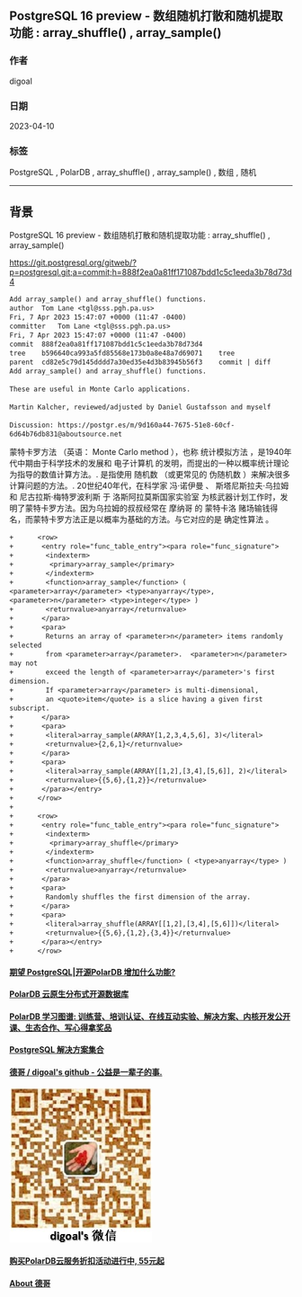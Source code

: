 ## PostgreSQL 16 preview - 数组随机打散和随机提取功能 : array_shuffle() , array_sample()    
                                                                                                              
### 作者                                                                                        
digoal                                                                                        
                                                                                        
### 日期                                                                                        
2023-04-10                                                                                    
                                                                              
### 标签                                                                                        
PostgreSQL , PolarDB , array_shuffle() , array_sample() , 数组 , 随机           
                                                                                        
----                                                                                        
                                                                                        
## 背景    
PostgreSQL 16 preview - 数组随机打散和随机提取功能 : array_shuffle() , array_sample()    
  
https://git.postgresql.org/gitweb/?p=postgresql.git;a=commit;h=888f2ea0a81ff171087bdd1c5c1eeda3b78d73d4  
  
```  
Add array_sample() and array_shuffle() functions.  
author	Tom Lane <tgl@sss.pgh.pa.us>	  
Fri, 7 Apr 2023 15:47:07 +0000 (11:47 -0400)  
committer	Tom Lane <tgl@sss.pgh.pa.us>	  
Fri, 7 Apr 2023 15:47:07 +0000 (11:47 -0400)  
commit	888f2ea0a81ff171087bdd1c5c1eeda3b78d73d4  
tree	b596640ca993a5fd85568e173b0a8e48a7d69071	tree  
parent	cd82e5c79d145dddd7a30ed35e4d3b83945b56f3	commit | diff  
Add array_sample() and array_shuffle() functions.  
  
These are useful in Monte Carlo applications.  
  
Martin Kalcher, reviewed/adjusted by Daniel Gustafsson and myself  
  
Discussion: https://postgr.es/m/9d160a44-7675-51e8-60cf-6d64b76db831@aboutsource.net  
```  
  
蒙特卡罗方法 （英语： Monte Carlo method ），也称 统计模拟方法 ，是1940年代中期由于科学技术的发展和 电子计算机 的发明，而提出的一种以概率统计理论为指导的数值计算方法。. 是指使用 随机数 （或更常见的 伪随机数 ）来解决很多计算问题的方法。. 20世纪40年代，在科学家 冯·诺伊曼 、 斯塔尼斯拉夫·乌拉姆 和 尼古拉斯·梅特罗波利斯 于 洛斯阿拉莫斯国家实验室 为核武器计划工作时，发明了蒙特卡罗方法。因为乌拉姆的叔叔经常在 摩纳哥 的 蒙特卡洛 赌场输钱得名，而蒙特卡罗方法正是以概率为基础的方法。与它对应的是 确定性算法 。  
  
```  
+      <row>  
+       <entry role="func_table_entry"><para role="func_signature">  
+        <indexterm>  
+         <primary>array_sample</primary>  
+        </indexterm>  
+        <function>array_sample</function> ( <parameter>array</parameter> <type>anyarray</type>, <parameter>n</parameter> <type>integer</type> )  
+        <returnvalue>anyarray</returnvalue>  
+       </para>  
+       <para>  
+        Returns an array of <parameter>n</parameter> items randomly selected  
+        from <parameter>array</parameter>.  <parameter>n</parameter> may not  
+        exceed the length of <parameter>array</parameter>'s first dimension.  
+        If <parameter>array</parameter> is multi-dimensional,  
+        an <quote>item</quote> is a slice having a given first subscript.  
+       </para>  
+       <para>  
+        <literal>array_sample(ARRAY[1,2,3,4,5,6], 3)</literal>  
+        <returnvalue>{2,6,1}</returnvalue>  
+       </para>  
+       <para>  
+        <literal>array_sample(ARRAY[[1,2],[3,4],[5,6]], 2)</literal>  
+        <returnvalue>{{5,6},{1,2}}</returnvalue>  
+       </para></entry>  
+      </row>  
+  
+      <row>  
+       <entry role="func_table_entry"><para role="func_signature">  
+        <indexterm>  
+         <primary>array_shuffle</primary>  
+        </indexterm>  
+        <function>array_shuffle</function> ( <type>anyarray</type> )  
+        <returnvalue>anyarray</returnvalue>  
+       </para>  
+       <para>  
+        Randomly shuffles the first dimension of the array.  
+       </para>  
+       <para>  
+        <literal>array_shuffle(ARRAY[[1,2],[3,4],[5,6]])</literal>  
+        <returnvalue>{{5,6},{1,2},{3,4}}</returnvalue>  
+       </para></entry>  
+      </row>  
```  
  
  
#### [期望 PostgreSQL|开源PolarDB 增加什么功能?](https://github.com/digoal/blog/issues/76 "269ac3d1c492e938c0191101c7238216")
  
  
#### [PolarDB 云原生分布式开源数据库](https://github.com/ApsaraDB "57258f76c37864c6e6d23383d05714ea")
  
  
#### [PolarDB 学习图谱: 训练营、培训认证、在线互动实验、解决方案、内核开发公开课、生态合作、写心得拿奖品](https://www.aliyun.com/database/openpolardb/activity "8642f60e04ed0c814bf9cb9677976bd4")
  
  
#### [PostgreSQL 解决方案集合](../201706/20170601_02.md "40cff096e9ed7122c512b35d8561d9c8")
  
  
#### [德哥 / digoal's github - 公益是一辈子的事.](https://github.com/digoal/blog/blob/master/README.md "22709685feb7cab07d30f30387f0a9ae")
  
  
![digoal's wechat](../pic/digoal_weixin.jpg "f7ad92eeba24523fd47a6e1a0e691b59")
  
  
#### [购买PolarDB云服务折扣活动进行中, 55元起](https://www.aliyun.com/activity/new/polardb-yunparter?userCode=bsb3t4al "e0495c413bedacabb75ff1e880be465a")
  
  
#### [About 德哥](https://github.com/digoal/blog/blob/master/me/readme.md "a37735981e7704886ffd590565582dd0")
  
